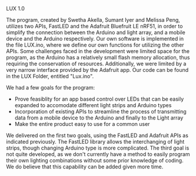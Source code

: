 LUX 1.0

The program, created by Swetha Akella, Sumant Iyer and Melissa Peng, utilizes two APIs, FastLED and the Adafruit Bluefruit LE nRF51, in order to simplify the connection between the Arduino and light array, and a mobile device and the Arduino respectively. Our own software is implemented in the file LUX.ino, where we define our own functions for utilizing the other APIs. Some challenges faced in the development were limited space for the program, as the Arduino has a relatively small flash memory allocation, thus requiring the conservation of resources. Additionally, we were limited by a very narrow interface provided by the Adafruit app. Our code can be found in the LUX Folder, entitled "Lux.ino".

We had a few goals for the program:
* Prove feasiblity for an app based control over LEDs that can be easily expanded to accomodate different light strips and Arduino types
* Incorporation of existing APIs to streamline the process of transmitting data from a mobile device to the Arduino and finally to the 		Light array
* Make the entire product easy to use for a common user

We delivered on the first two goals, using the FastLED and Adafruit APIs as indicated previously. The FastLED library allows the interchanging of light strips, though changing Arduino type is more complicated. The third goal is not quite developed, as we don't currently have a method to easily program their own lighting combinations without some prior knowledge of coding. We do believe that this capability can be added given more time.
